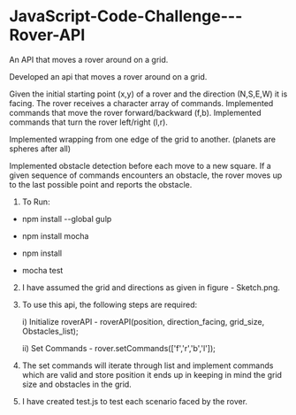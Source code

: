 # JavaScript-Code-Challenge---Rover-API
An API that moves a rover around on a grid.

Developed an api that moves a rover around on a grid.

Given the initial starting point (x,y) of a rover and the direction (N,S,E,W) it is facing.
The rover receives a character array of commands.
Implemented commands that move the rover forward/backward (f,b).
Implemented commands that turn the rover left/right (l,r).

Implemented wrapping from one edge of the grid to another. (planets are spheres after all)

Implemented obstacle detection before each move to a new square. If a given sequence of commands encounters an obstacle, the rover moves up to the last possible point and reports the obstacle.

1. To Run:

- npm install --global gulp

- npm install mocha

- npm install

- mocha test


2. I have assumed the grid and directions as given in figure - Sketch.png.

3. To use this api, the following steps are required:

	  i) Initialize roverAPI - roverAPI(position, direction_facing, grid_size, Obstacles_list);
    
   ii) Set Commands - rover.setCommands(['f','r','b','l']);
   
4. The set commands will iterate through list and implement commands which are valid and store position it ends up in keeping in mind the grid size and obstacles in the grid.

5. I have created test.js to test each scenario faced by the rover.
